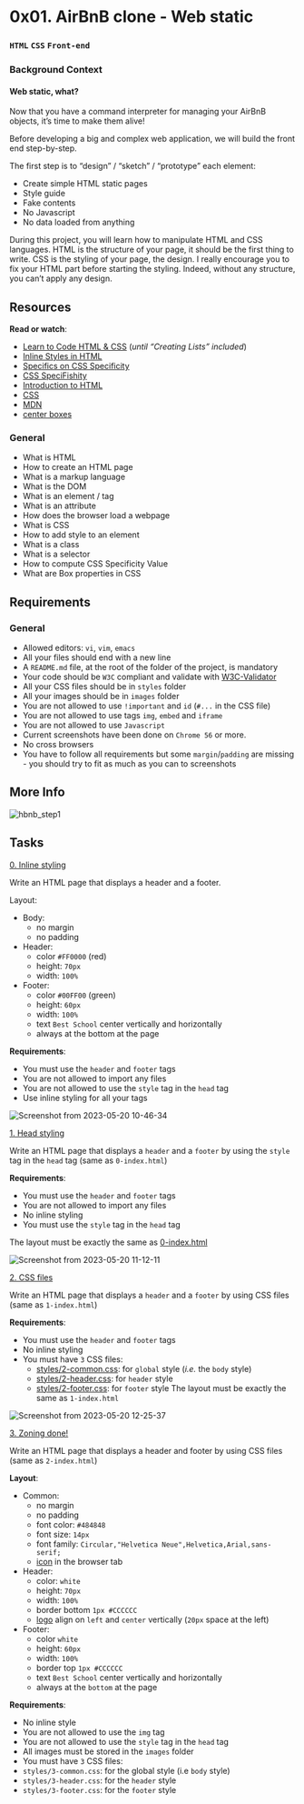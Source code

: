 # 0x01. AirBnB clone - Web static
### `HTML` `CSS` `Front-end`
### Background Context
#### Web static, what?
Now that you have a command interpreter for managing your AirBnB objects, it’s time to make them alive!

Before developing a big and complex web application, we will build the front end step-by-step.

The first step is to “design” / “sketch” / “prototype” each element:

* Create simple HTML static pages
* Style guide
* Fake contents
* No Javascript
* No data loaded from anything

During this project, you will learn how to manipulate HTML and CSS languages. HTML is the structure of your page, it should be the first thing to write. CSS is the styling of your page, the design. I really encourage you to fix your HTML part before starting the styling. Indeed, without any structure, you can’t apply any design.


## Resources
**Read or watch**:

* [Learn to Code HTML & CSS](https://learn.shayhowe.com/html-css/) (*until “Creating Lists” included*)
* [Inline Styles in HTML](https://www.codecademy.com/article/html-inline-styles)
* [Specifics on CSS Specificity](https://css-tricks.com/specifics-on-css-specificity/)
* [CSS SpeciFishity](http://www.standardista.com/cgi-sys/suspendedpage.cgi)
* [Introduction to HTML](https://developer.mozilla.org/en-US/docs/Learn/HTML/Introduction_to_HTML)
* [CSS](https://developer.mozilla.org/en-US/docs/Learn/CSS)
* [MDN](https://developer.mozilla.org/en-US/)
* [center boxes](https://css-tricks.com/centering-css-complete-guide/)

### General
* What is HTML
* How to create an HTML page
* What is a markup language
* What is the DOM
* What is an element / tag
* What is an attribute
* How does the browser load a webpage
* What is CSS
* How to add style to an element
* What is a class
* What is a selector
* How to compute CSS Specificity Value
* What are Box properties in CSS

## Requirements
### General
* Allowed editors: `vi`, `vim`, `emacs`
* All your files should end with a new line
* A `README.md` file, at the root of the folder of the project, is mandatory
* Your code should be `W3C` compliant and validate with [W3C-Validator](https://github.com/holbertonschool/W3C-Validator)
* All your CSS files should be in `styles` folder
* All your images should be in `images` folder
* You are not allowed to use `!important` and `id` (`#...` in the CSS file)
* You are not allowed to use tags `img`, `embed` and `iframe`
* You are not allowed to use `Javascript`
* Current screenshots have been done on `Chrome 56` or more.
* No cross browsers
* You have to follow all requirements but some `margin`/`padding` are missing - you should try to fit as much as you can to screenshots

## More Info

![hbnb_step1](https://github.com/samuelselasi/AirBnB_clone/assets/85158665/e9017383-629b-4764-b0b6-7a8d010ae501)

## Tasks

[0. Inline styling](./0-index.html)

Write an HTML page that displays a header and a footer.

Layout:

* Body:
	* no margin
	* no padding
* Header:
	* color `#FF0000` (red)
	* height: `70px`
	* width: `100%`
* Footer:
	* color `#00FF00` (green)
	* height: `60px`
	* width: `100%`
	* text `Best School` center vertically and horizontally
	* always at the bottom at the page

**Requirements**:

* You must use the `header` and `footer` tags
* You are not allowed to import any files
* You are not allowed to use the `style` tag in the `head` tag
* Use inline styling for all your tags


![Screenshot from 2023-05-20 10-46-34](https://github.com/samuelselasi/AirBnB_clone/assets/85158665/d4855a7b-d543-4e70-9837-cd6e6d2a0e56)


[1. Head styling](./1-index.html)

Write an HTML page that displays a `header` and a `footer` by using the `style` tag in the `head` tag (same as `0-index.html`)

**Requirements**:

* You must use the `header` and `footer` tags
* You are not allowed to import any files
* No inline styling
* You must use the `style` tag in the `head` tag

The layout must be exactly the same as [0-index.html](./0-index.html)

![Screenshot from 2023-05-20 11-12-11](https://github.com/samuelselasi/AirBnB_clone/assets/85158665/781a1482-74c5-40ba-93c5-61ad8d00e1dd)


[2. CSS files](./2-index.html)

Write an HTML page that displays a `header` and a `footer` by using CSS files (same as `1-index.html`)

**Requirements**:

* You must use the `header` and `footer` tags
* No inline styling
* You must have `3` CSS files:
	* [styles/2-common.css](./styles/2-common.css): for `global` style (*i.e.* the `body` style)
	* [styles/2-header.css](./styles/2-header.css): for `header` style
	* [styles/2-footer.css](./styles/2-footer.css): for `footer` style
The layout must be exactly the same as `1-index.html`

![Screenshot from 2023-05-20 12-25-37](https://github.com/samuelselasi/AirBnB_clone/assets/85158665/7b0bad07-8a51-4c16-87df-80f194f801d1)


[3. Zoning done!](./3-index.html)

Write an HTML page that displays a header and footer by using CSS files (same as `2-index.html`)

**Layout**:

* Common:
	* no margin
	* no padding
	* font color: `#484848`
	* font size: `14px`
	* font family: `Circular,"Helvetica Neue",Helvetica,Arial,sans-serif;`
	* [icon](https://s3.amazonaws.com/intranet-projects-files/holbertonschool-higher-level_programming+/268/icon.png) in the browser tab
* Header:
	* color: `white`
	* height: `70px`
	* width: `100%`
	* border bottom `1px #CCCCCC`
	* [logo](https://s3.amazonaws.com/intranet-projects-files/holbertonschool-higher-level_programming+/268/logo.png) align on `left` and `center` vertically (`20px` space at the left)
* Footer:
	* color `white`
	* height: `60px`
	* width: `100%`
	* border top `1px #CCCCCC`
	* text `Best School` center vertically and horizontally
	* always at the `bottom` at the page

**Requirements**:

* No inline style
* You are not allowed to use the `img` tag
* You are not allowed to use the `style` tag in the `head` tag
* All images must be stored in the `images` folder
* You must have `3` CSS files:
* `styles/3-common.css`: for the global style (i.e `body` style)
* `styles/3-header.css`: for the `header` style
* `styles/3-footer.css`: for the `footer` style
